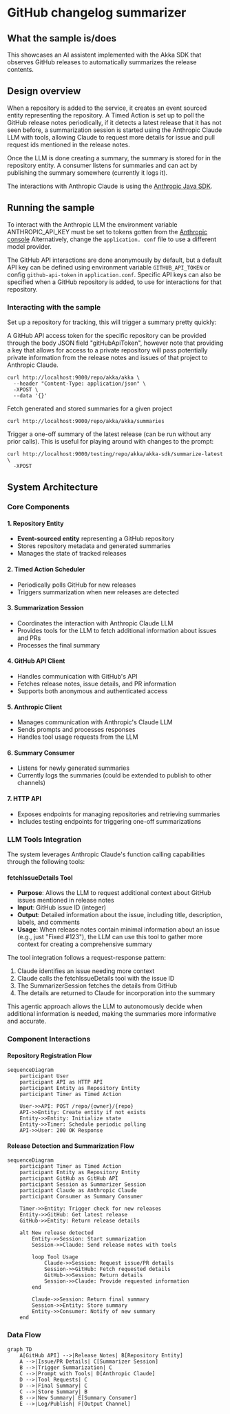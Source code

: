 # GitHub changelog summarizer

## What the sample is/does

This showcases an AI assistent implemented with the Akka SDK that observes GitHub releases to automatically summarizes the release contents.

## Design overview

When a repository is added to the service, it creates an event sourced entity representing the repository. A Timed Action 
is set up to poll the GitHub release notes periodically, if it detects a latest release that it has not seen before, 
a summarization session is started using the Anthropic Claude LLM with tools, allowing Claude to request more details 
for issue and pull request ids mentioned in the release notes.

Once the LLM is done creating a summary, the summary is stored for in the repository entity. A consumer listens for summaries
and can act by publishing the summary somewhere (currently it logs it).

The interactions with Anthropic Claude is using the [Anthropic Java SDK](https://github.com/anthropics/anthropic-sdk-java).

## Running the sample

To interact with the Anthropic LLM the environment variable ANTHROPIC_API_KEY must be set
to tokens gotten from the [Anthropic console](https://console.anthropic.com/) Alternatively, change the `application.
conf` file to use a different model provider.

The GitHub API interactions are done anonymously by default, but a default API key can be defined using environment variable
`GITHUB_API_TOKEN` or config `github-api-token` in `application.conf`. Specific API keys can also be specified when a GitHub repository
is added, to use for interactions for that repository.


### Interacting with the sample

Set up a repository for tracking, this will trigger a summary pretty quickly:

A GitHub API access token for the specific repository can be provided through the body JSON field "gitHubApiToken", however
note that providing a key that allows for access to a private repository will pass potentially private information from
the release notes and issues of that project to Anthropic Claude.

```shell
curl http://localhost:9000/repo/akka/akka \
  --header "Content-Type: application/json" \
  -XPOST \
  --data '{}'
```

Fetch generated and stored summaries for a given project
```shell 
curl http://localhost:9000/repo/akka/akka/summaries
```

Trigger a one-off summary of the latest release (can be run without any prior calls). This is useful for playing around
with changes to the prompt:

```shell
curl http://localhost:9000/testing/repo/akka/akka-sdk/summarize-latest \
  -XPOST
```

## System Architecture

### Core Components

#### 1. Repository Entity

- **Event-sourced entity** representing a GitHub repository
- Stores repository metadata and generated summaries
- Manages the state of tracked releases

#### 2. Timed Action Scheduler

- Periodically polls GitHub for new releases
- Triggers summarization when new releases are detected

#### 3. Summarization Session

- Coordinates the interaction with Anthropic Claude LLM
- Provides tools for the LLM to fetch additional information about issues and PRs
- Processes the final summary

#### 4. GitHub API Client

- Handles communication with GitHub's API
- Fetches release notes, issue details, and PR information
- Supports both anonymous and authenticated access

#### 5. Anthropic Client

- Manages communication with Anthropic's Claude LLM
- Sends prompts and processes responses
- Handles tool usage requests from the LLM

#### 6. Summary Consumer

- Listens for newly generated summaries
- Currently logs the summaries (could be extended to publish to other channels)

#### 7. HTTP API

- Exposes endpoints for managing repositories and retrieving summaries
- Includes testing endpoints for triggering one-off summarizations

### LLM Tools Integration

The system leverages Anthropic Claude's function calling capabilities through the following tools:

#### fetchIssueDetails Tool

- **Purpose**: Allows the LLM to request additional context about GitHub issues mentioned in release notes
- **Input**: GitHub issue ID (integer)
- **Output**: Detailed information about the issue, including title, description, labels, and comments
- **Usage**: When release notes contain minimal information about an issue (e.g., just "Fixed #123"), the LLM can use this tool to gather more context for creating a comprehensive summary

The tool integration follows a request-response pattern:
1. Claude identifies an issue needing more context
2. Claude calls the fetchIssueDetails tool with the issue ID
3. The SummarizerSession fetches the details from GitHub
4. The details are returned to Claude for incorporation into the summary

This agentic approach allows the LLM to autonomously decide when additional information is needed, making the summaries more informative and accurate.

### Component Interactions

#### Repository Registration Flow

```mermaid
sequenceDiagram
    participant User
    participant API as HTTP API
    participant Entity as Repository Entity
    participant Timer as Timed Action

    User->>API: POST /repo/{owner}/{repo}
    API->>Entity: Create entity if not exists
    Entity->>Entity: Initialize state
    Entity->>Timer: Schedule periodic polling
    API->>User: 200 OK Response
```

#### Release Detection and Summarization Flow

```mermaid
sequenceDiagram
    participant Timer as Timed Action
    participant Entity as Repository Entity
    participant GitHub as GitHub API
    participant Session as Summarizer Session
    participant Claude as Anthropic Claude
    participant Consumer as Summary Consumer

    Timer->>Entity: Trigger check for new releases
    Entity->>GitHub: Get latest release
    GitHub->>Entity: Return release details
    
    alt New release detected
        Entity->>Session: Start summarization
        Session->>Claude: Send release notes with tools
        
        loop Tool Usage
            Claude->>Session: Request issue/PR details
            Session->>GitHub: Fetch requested details
            GitHub->>Session: Return details
            Session->>Claude: Provide requested information
        end
        
        Claude->>Session: Return final summary
        Session->>Entity: Store summary
        Entity->>Consumer: Notify of new summary
    end
```

### Data Flow

```mermaid
graph TD
    A[GitHub API] -->|Release Notes| B[Repository Entity]
    A -->|Issue/PR Details| C[Summarizer Session]
    B -->|Trigger Summarization| C
    C -->|Prompt with Tools| D[Anthropic Claude]
    D -->|Tool Requests| C
    D -->|Final Summary| C
    C -->|Store Summary| B
    B -->|New Summary| E[Summary Consumer]
    E -->|Log/Publish| F[Output Channel]
```

